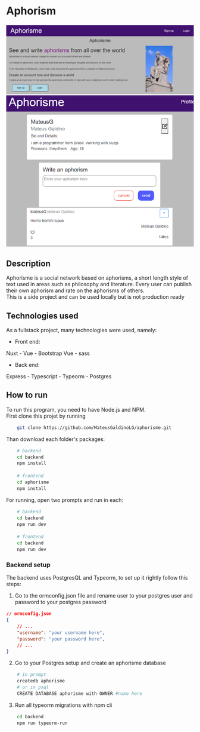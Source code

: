 # Aphorism

![home example](/ReadmeImage/AphorismeHome.png)
![profile example](/ReadmeImage/AphorismeProfile.png)

## Description

Aphorisme is a social network based on aphorisms, a short length style of text used in areas such as philosophy and literature. Every user can publish their own aphorism and rate on the aphorisms of others.  
This is a side project and can be used locally but is not production ready

## Technologies used

As a fullstack project, many technologies were used, namely:

* Front end:

Nuxt - Vue - Bootstrap Vue - sass

* Back end:

Express - Typescript - Typeorm - Postgres

## How to run

To run this program, you need to have Node.js and NPM.  
First clone this projet by running

```bash
    git clone https://github.com/MateusGaldinoLG/aphorisme.git
```

Than download each folder's packages:

```bash
    # backend
    cd backend
    npm install

    # frontend
    cd aphorisme
    npm install
```

For running, open two prompts and run in each:

```bash
    # backend
    cd backend
    npm run dev

    # frontend
    cd backend
    npm run dev
```

### Backend setup

The backend uses PostgresQL and Typeorm, to set up it rightly follow this steps:

1. Go to the ormconfig.json file and rename user to your postgres user and password to your postgres password

```JSON
// ormconfig.json
{
    // ...
    "username": "your username here",
    "password": "your password here",
    // ...
}
```

2. Go to your Postgres setup and create an aphorisme database

```bash
    # in prompt
    createdb aphorisme
    # or in psql
    CREATE DATABASE aphorisme with OWNER #name here
```

3. Run all typeorm migrations with npm cli

```bash
    cd backend
    npm run typeorm-run
```
